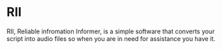 # RII
RII, Reliable infromation Informer, is a simple software that converts your script into audio files so when you are in need for assistance you have it.
